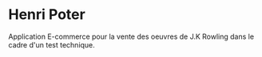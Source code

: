 # Henri Poter

Application E-commerce pour la vente des oeuvres de J.K Rowling dans le cadre d'un test technique.
